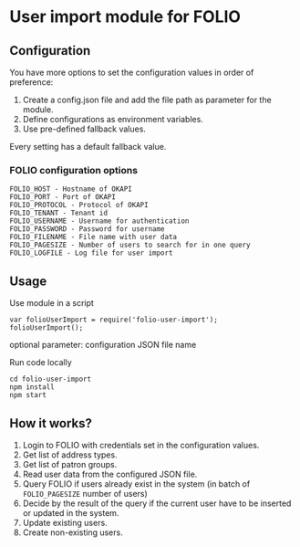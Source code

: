 # User import module for FOLIO

## Configuration

You have more options to set the configuration values in order of preference:
1. Create a config.json file and add the file path as parameter for the module.
2. Define configurations as environment variables.
3. Use pre-defined fallback values.

Every setting has a default fallback value.

### FOLIO configuration options
    FOLIO_HOST - Hostname of OKAPI
    FOLIO_PORT - Port of OKAPI
    FOLIO_PROTOCOL - Protocol of OKAPI
    FOLIO_TENANT - Tenant id
    FOLIO_USERNAME - Username for authentication
    FOLIO_PASSWORD - Password for username
    FOLIO_FILENAME - File name with user data
    FOLIO_PAGESIZE - Number of users to search for in one query
    FOLIO_LOGFILE - Log file for user import

## Usage

Use module in a script

    var folioUserImport = require('folio-user-import');
    folioUserImport();

optional parameter: configuration JSON file name

Run code locally

    cd folio-user-import
    npm install
    npm start

## How it works?

1. Login to FOLIO with credentials set in the configuration values.
2. Get list of address types.
3. Get list of patron groups.
4. Read user data from the configured JSON file.
5. Query FOLIO if users already exist in the system (in batch of `FOLIO_PAGESIZE` number of users)
6. Decide by the result of the query if the current user have to be inserted or updated in the system.
7. Update existing users.
8. Create non-existing users.